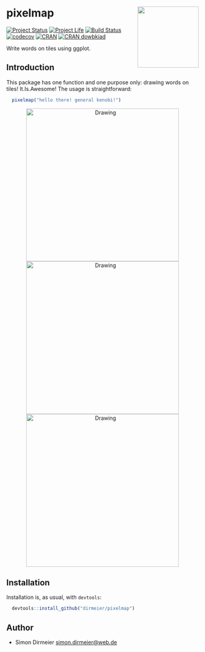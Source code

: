 # pixelmap <img src="https://rawgit.com/dirmeier/pixelmap/master/inst/fig/pixelmap.png" align="right" width="160px"/>

[![Project Status](http://www.repostatus.org/badges/latest/concept.svg)](http://www.repostatus.org/#concept)
[![Project Life](https://img.shields.io/badge/lifecycle-experimental-orange.svg)](https://www.tidyverse.org/lifecycle/#experimental)
[![Build Status](https://travis-ci.org/dirmeier/pixelmap.svg?branch=master)](https://travis-ci.org/dirmeier/pixelmap)
[![codecov](https://codecov.io/gh/dirmeier/pixelmap/branch/master/graph/badge.svg)](https://codecov.io/gh/dirmeier/pixelmap)
[![CRAN](http://www.r-pkg.org/badges/version/pixelmap)](https://cran.r-project.org/package=pixelmap) 
[![CRAN dowbkiad](http://cranlogs.r-pkg.org/badges/pixelmap)](https://cran.r-project.org/package=pixelmap) 

Write words on tiles using ggplot.

## Introduction

This package has one function and one purpose only: drawing words on tiles! It.Is.Awesome!
The usage is straightforward:
```r
  pixelmap("hello there! general kenobi!")
```

<div align="center">
  <img src="https://rawgit.com/dirmeier/pixelmap/master/_fig/oh_yeah.png" alt="Drawing" width="400px" />
</div>
<div align="center">  
  <img src="https://rawgit.com/dirmeier/pixelmap/master/_fig/heaven.png" alt="Drawing" width="400px" />
</div>
<div align="center">
  <img src="https://rawgit.com/dirmeier/pixelmap/master/_fig/useful.png" alt="Drawing" width="400px" />
</div>

## Installation

Installation is, as usual, with `devtools`:

```R
  devtools::install_github("dirmeier/pixelmap")
```

## Author

* Simon Dirmeier <a href="mailto:simon.dirmeier@web.de">simon.dirmeier@web.de</a>
